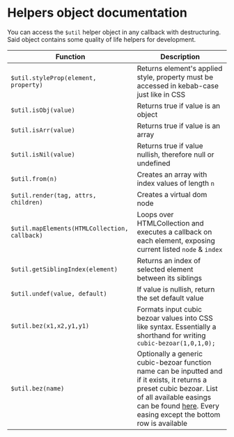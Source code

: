 # Helpers object documentation

You can access the `$util` helper object in any callback with destructuring. Said object contains some quality of life helpers for development.

| Function                                      | Description                                                                                                                                                                                                                                  |
| --------------------------------------------- | -------------------------------------------------------------------------------------------------------------------------------------------------------------------------------------------------------------------------------------------- |
| `$util.styleProp(element, property)`          | Returns element's applied style, property must be accessed in kebab-case just like in CSS                                                                                                                                                    |
| `$util.isObj(value)`                          | Returns true if value is an object                                                                                                                                                                                                           |
| `$util.isArr(value)`                          | Returns true if value is an array                                                                                                                                                                                                            |
| `$util.isNil(value)`                          | Returns true if value nullish, therefore null or undefined                                                                                                                                                                                   |
| `$util.from(n)`                               | Creates an array with index values of length `n`                                                                                                                                                                                             |
| `$util.render(tag, attrs, children)`          | Creates a virtual dom node                                                                                                                                                                                                                   |
| `$util.mapElements(HTMLCollection, callback)` | Loops over HTMLCollection and executes a callback on each element, exposing current listed `node` & `index`                                                                                                                                  |
| `$util.getSiblingIndex(element)`              | Returns an index of selected element between its siblings                                                                                                                                                                                    |
| `$util.undef(value, default)`                 | If value is nullish, return the set default value                                                                                                                                                                                            |
| `$util.bez(x1,x2,y1,y1)`                      | Formats input cubic bezoar values into CSS like syntax. Essentially a shorthand for writing `cubic-bezoar(1,0,1,0);`                                                                                                                         |
| `$util.bez(name)`                             | Optionally a generic cubic-bezoar function name can be inputted and if it exists, it returns a preset cubic bezoar. List of all available easings can be found [here](https://easings.net/). Every easing except the bottom row is available |
